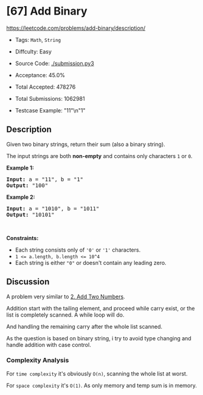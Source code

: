 # [67] Add Binary

<https://leetcode.com/problems/add-binary/description/>

- Tags: `Math`, `String`

- Diffculty: Easy

- Source Code: [./submission.py3](./submission.py3)

- Acceptance: 45.0%

- Total Accepted: 478276

- Total Submissions: 1062981

- Testcase Example: "11"\n"1"

## Description

<p>Given two binary strings, return their sum (also a binary string).</p>

<p>The input strings are both <strong>non-empty</strong> and contains only characters <code>1</code> or&nbsp;<code>0</code>.</p>

<p><strong>Example 1:</strong></p>

<pre>
<strong>Input:</strong> a = &quot;11&quot;, b = &quot;1&quot;
<strong>Output:</strong> &quot;100&quot;</pre>

<p><strong>Example 2:</strong></p>

<pre>
<strong>Input:</strong> a = &quot;1010&quot;, b = &quot;1011&quot;
<strong>Output:</strong> &quot;10101&quot;</pre>

<p>&nbsp;</p>
<p><strong>Constraints:</strong></p>

<ul>
	<li>Each string consists only of <code>&#39;0&#39;</code> or <code>&#39;1&#39;</code> characters.</li>
	<li><code>1 &lt;= a.length, b.length &lt;= 10^4</code></li>
	<li>Each string is either <code>&quot;0&quot;</code> or doesn&#39;t contain any leading zero.</li>
</ul>

## Discussion

A problem very similar to [2. Add Two Numbers](../2_add-two-numbers).

Addition start with the tailing element, and proceed while carry exist,
or the list is completely scanned. A while loop will do.

And handling the remaining carry after the whole list scanned.

As the question is based on binary string, i try to avoid type changing and
handle addition with case control.

### Complexity Analysis

For `time complexity` it's obviously `O(n)`, scanning the whole list at worst.

For `space complexity` it's `O(1)`. As only memory and temp sum is in memory.
